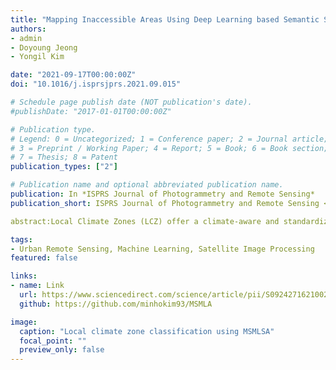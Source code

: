 ```yaml
---
title: "Mapping Inaccessible Areas Using Deep Learning based Semantic Segmentation of VHR Satellite Images with OpenStreetMap Data"
authors:
- admin
- Doyoung Jeong
- Yongil Kim

date: "2021-09-17T00:00:00Z"
doi: "10.1016/j.isprsjprs.2021.09.015"

# Schedule page publish date (NOT publication's date).
#publishDate: "2017-01-01T00:00:00Z"

# Publication type.
# Legend: 0 = Uncategorized; 1 = Conference paper; 2 = Journal article;
# 3 = Preprint / Working Paper; 4 = Report; 5 = Book; 6 = Book section;
# 7 = Thesis; 8 = Patent
publication_types: ["2"]

# Publication name and optional abbreviated publication name.
publication: In *ISPRS Journal of Photogrammetry and Remote Sensing*
publication_short: ISPRS Journal of Photogrammetry and Remote Sensing <span style="color:red;font-style:italic;font-weight:bold;">(2020IF=8.979)</span>

abstract:Local Climate Zones (LCZ) offer a climate-aware and standardized classification scheme composed of 17 urban and natural landscape classes. Recent deep learning-based LCZ classification studies have adopted a scene classification approach with computer vision-inspired models. In light of these advancements, this study introduces a multi-scale, multi-level attention network (MSMLA-Net) for deep learning-based LCZ classification. MSMLA-Net integrates a multi-scale (MS) module to generate multi-scale features from the input data and a novel multi-level attention (MLA) module as a branch unit from the model’s main ResNet backbone. MLA uses the convolutional block attention module (CBAM) at multiple stages to generate multi-level spatially and spectrally enhanced features for context aggregation. This study presents comprehensive model-based experiments on model depth, the individual and combined influence of MS and MLA modules, and the addition of attention mechanisms. Furthermore, data-based experiments are conducted to determine optimal Sentinel-2 spectral bands, while OpenStreetMap (OSM) building data, ALOS World 3D DSM height information, and a national land cover map are included as ancillary bands. LCZ classification tests are conducted on six major cities in South Korea. With regards to model-based performance, MSMLA-Net was built using a modified SE-ResNet50 backbone (MSMLA-50) and obtained the best classification results using 48 by 48-pixel input patches with a combination of all Sentinel-2 and ancillary bands, outperforming three state-of-the-art LCZ classification models. In particular, only MSMLA-50 reached over 70% built-up overall accuracy and maintained high accuracy even when tested on completely unseen areas in a “citywise” leave-one-out sampling strategy. For data-based results, the combination of Sentinel-2 Red Edge bands were helpful, mainly due to the greater number of available bands. Training only ancillary data generated up to 75.0% for built-up overall accuracy, albeit at the cost of low natural overall accuracy. Using all available bands and ancillary data produced the best results, but a combination of only OSM and Sentinel-2 bands also generated comparable accuracy. Ultimately, the proposed MSMLA-Net bridges advanced computer vision techniques such as attention mechanisms and multi-level context aggregation to improve LCZ classification. The MS and MLA modules can be applied on different backbones, sophisticated sampling schemes, and data inputs to flexibly achieve improved classification results.

tags:
- Urban Remote Sensing, Machine Learning, Satellite Image Processing
featured: false

links:
- name: Link
  url: https://www.sciencedirect.com/science/article/pii/S0924271621002537
  github: https://github.com/minhokim93/MSMLA

image:
  caption: "Local climate zone classification using MSMLSA"
  focal_point: ""
  preview_only: false
---
```

